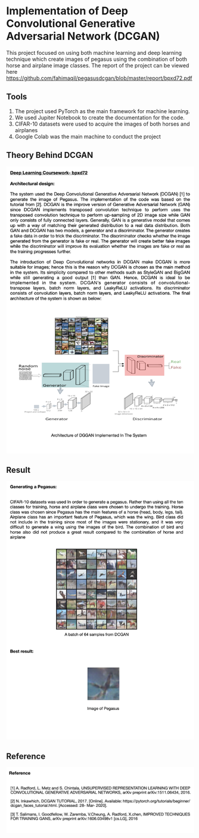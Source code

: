 # Implementation of Deep Convolutional Generative Adversarial Network (DCGAN)
This project focused on using both machine learning and deep learning technique which create images of pegasus using the combination of both horse and airplane image classes. The report of the project can be viewed here https://github.com/fahimaqil/pegasusdcgan/blob/master/report/bpxd72.pdf

## Tools
1. The project used PyTorch as the main framework for machine learning.
2. We used Jupiter Notebook to create the documentation for the code. 
3. CIFAR-10 datasets were used to acquire the images of both horses and airplanes
4. Google Colab was the main machine to conduct the project

## Theory Behind DCGAN

![alt text](/report/info.png)

## Result

![alt text](/report/result.png)

## Reference

![alt text](/report/reference.png)

